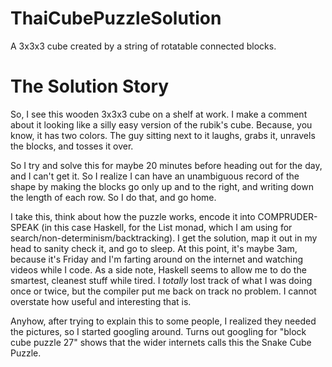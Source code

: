 ThaiCubePuzzleSolution
======================

A 3x3x3 cube created by a string of rotatable connected blocks.

The Solution Story
==================

So, I see this wooden 3x3x3 cube on a shelf at work. I make a comment about it looking like a silly easy version of the rubik's cube. Because, you know, it has two colors. The guy sitting next to it laughs, grabs it, unravels the blocks, and tosses it over. 

So I try and solve this for maybe 20 minutes before heading out for the day, and I can't get it. So I realize I can have an unambiguous record of the shape by making the blocks go only up and to the right, and writing down the length of each row. So I do that, and go home. 

I take this, think about how the puzzle works, encode it into COMPRUDER-SPEAK (in this case Haskell, for the List monad, which I am using for search/non-determinism/backtracking). I get the solution, map it out in my head to sanity check it, and go to sleep. At this point, it's maybe 3am, because it's Friday and I'm farting around on the internet and watching videos while I code. As a side note, Haskell seems to allow me to do the smartest, cleanest stuff while tired. I _totally_ lost track of what I was doing once or twice, but the compiler put me back on track no problem. I cannot overstate how useful and interesting that is. 

Anyhow, after trying to explain this to some people, I realized they needed the pictures, so I started googling around. Turns out googling for "block cube puzzle 27" shows that the wider internets calls this the Snake Cube Puzzle. 
